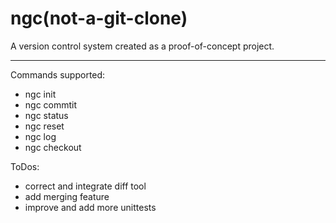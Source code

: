 # ngc(not-a-git-clone)

A version control system created as a proof-of-concept project. 

---

Commands supported:
- ngc init
- ngc commtit
- ngc status
- ngc reset
- ngc log
- ngc checkout


ToDos:
- correct and integrate diff tool
- add merging feature
- improve and add more unittests
